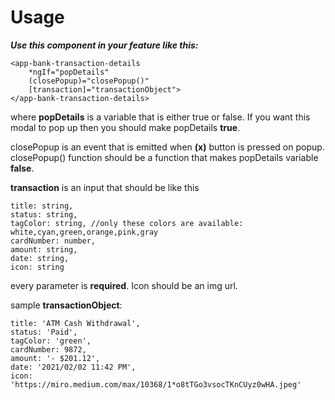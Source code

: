 # Usage

**_Use this component in your feature like this:_**

```
<app-bank-transaction-details
	*ngIf="popDetails"
	(closePopup)="closePopup()"
	[transaction]="transactionObject">
</app-bank-transaction-details>
```

where **popDetails** is a variable that is either true or false. If you want this modal to pop up then you should make popDetails **true**.

closePopup is an event that is emitted when **(x)** button is pressed on popup. closePopup() function should be a function that makes popDetails variable **false**.

**transaction** is an input that should be like this

```
title: string,
status: string,
tagColor: string, //only these colors are available: white,cyan,green,orange,pink,gray
cardNumber: number,
amount: string,
date: string,
icon: string
```

every parameter is **required**. Icon should be an img url.

sample **transactionObject**:

```
title: 'ATM Cash Withdrawal',
status: 'Paid',
tagColor: 'green',
cardNumber: 9872,
amount: '- $201.12',
date: '2021/02/02 11:42 PM',
icon: 'https://miro.medium.com/max/10368/1*o8tTGo3vsocTKnCUyz0wHA.jpeg'
```
